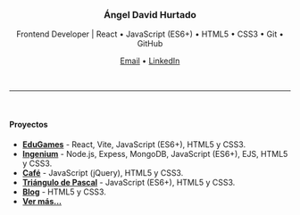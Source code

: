 <br>

<h3 align="center">Ángel David Hurtado</h3>

<p align="center">
	Frontend Developer | React • JavaScript (ES6+) • HTML5 • CSS3 • Git • GitHub
</p>

<p align="center">
	<a href="mailto:angeldavidhurtado.dev@gmail.com?subject=Revisamos tu GitHub - Hablemos&amp;body=Hola Ángel,%0D%0A%0D%0ASoy [tu nombre] de [nombre empresa opcional]. Hemos revisado tu GitHub y nos gustaría [asunto]">Email</a> •
	<a href="https://www.linkedin.com/in/angel-david-hurtado/">LinkedIn</a>
</p>

<br>

<hr>

<br>

<!--
#### Proyectos
* **EduGames** - React, Vite, JavaScript (ES6+), HTML5 y CSS3. [Visitar sitio](https://edugamesclub.github.io/) o [Vér código](https://github.com/angeldavidhurtado/edugames)
* **Ingenium** - Node.js, Expess, MongoDB, JavaScript (ES6+), EJS, HTML5  y CSS3. [Visitar sitio](https://ingeniumedu.onrender.com/) o [Vér código](https://github.com/angeldavidhurtado/ingenium)
* **Café** - JavaScript (jQuery), HTML5 y CSS3. [Visitar sitio](https://angeldavidhurtado.github.io/cafe/) o [Vér código](https://github.com/angeldavidhurtado/cafe)
* **Triángulo de Pascal** - JavaScript (ES6+), HTML5 y CSS3. [Visitar sitio](https://angeldavidhurtado.github.io/pascals-triangle/) o [Vér código](https://github.com/angeldavidhurtado/pascals-triangle)
* **Blog** - HTML5 y CSS3. [Visitar sitio](https://angeldavidhurtado.github.io/blog/) o [Ver código](https://github.com/angeldavidhurtado/blog)
-->

#### Proyectos
* [**EduGames**](https://edugamesclub.github.io) - React, Vite, JavaScript (ES6+), HTML5 y CSS3.
* [**Ingenium**](https://ingeniumedu.onrender.com) - Node.js, Expess, MongoDB, JavaScript (ES6+), EJS, HTML5  y CSS3.
* [**Café**](https://angeldavidhurtado.github.io/cafe) - JavaScript (jQuery), HTML5 y CSS3.
* [**Triángulo de Pascal**](https://angeldavidhurtado.github.io/pascals-triangle) - JavaScript (ES6+), HTML5 y CSS3.
* [**Blog**](https://angeldavidhurtado.github.io/blog) - HTML5 y CSS3.
* [**Ver más...**](https://angeldavidhurtado.github.io)

<br>

